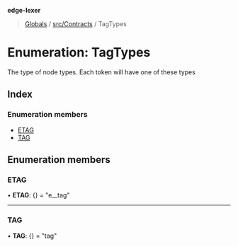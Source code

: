 **edge-lexer**

> [Globals](../README.md) / [src/Contracts](../modules/src_contracts.md) / TagTypes

# Enumeration: TagTypes

The type of node types. Each token
will have one of these types

## Index

### Enumeration members

* [ETAG](src_contracts.tagtypes.md#etag)
* [TAG](src_contracts.tagtypes.md#tag)

## Enumeration members

### ETAG

•  **ETAG**: {} = "e\_\_tag"

___

### TAG

•  **TAG**: {} = "tag"
